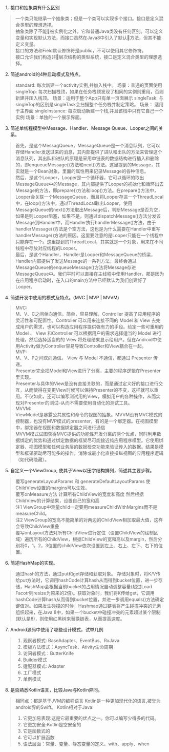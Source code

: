 1. 接口和抽象类有什么区别  
> 一个类只能继承一个抽象类；但是一个类可以实现多个接口。接口是定义混合类型的理想选择。  
抽象类除了不能被实例化之外，它和普通Java类没有任何区别。可以定义变量和实现默认方法，而接口虽然在Java8中引入了默认方法，但其不能定义变量。  
接口的方法和Field默认修饰符是public，不可以使用其它修饰符。  
接口允许我们构造非层次结构的类型系统，接口是定义混合类型的理想选择。
2. 简述android的4种启动模式及特点。
> standard: 
每次新建一个activity实例,并加入栈中。
场景：普通的页面使用
singleTop: 
每次扫描栈顶，如果在任务栈顶发现了相同的实例则重用，否则新建并压入栈顶。
场景：适用于整个App只有单一页面展示
singleTask: 
与singleTop的区别是singleTask会扫描整个任务栈并制定策略。
场景： 适用于主界面
singleInstance: 
每次启动新建一个栈,并且该栈中只有它自己一个实例
场景：单独的一个展示界面。
3. 简述单线程模型中Message、Handler、Message Queue、Looper之间的关系。
> 首先，是这个MessagQueue，MessageQueue是一个消息队列，它可以存储Handler发送过来的消息，其内部提供了进队和出队的方法来管理这个消息队列，其出队和进队的原理是采用单链表的数据结构进行插入和删除的，即enqueueMessage()方法和next()方法。这里提到的Message，其实就是一个Bean对象，里面的属性用来记录Message的各种信息。  
然后，是这个Looper，Looper是一个循环器，它可以循环的取出MessageQueue中的Message，其内部提供了Looper的初始化和循环出去Message的方法，即prepare()方法和loop()方法。在prepare()方法中，Looper会关联一个MessageQueue，而且将Looper存进一个ThreadLocal中，在loop()方法中，通过ThreadLocal取出Looper，使用MessageQueue的next()方法取出Message后，判断Message是否为空，如果是则Looper阻塞，如果不是，则通过dispatchMessage()方法分发该Message到Handler中，而Handler执行handlerMessage()方法，由于handlerMessage()方法是个空方法，这也是为什么需要在Handler中重写handlerMessage()方法的原因。这里要注意的是Looper只能在一个线程中只能存在一个。这里提到的ThreadLocal，其实就是一个对象，用来在不同线程中存放对应线程的Looper。  
最后，是这个Handler，Handler是Looper和MessageQueue的桥梁，Handler内部提供了发送Message的一系列方法，最终会通过MessageQueue的enqueueMessage()方法将Message存进MessageQueue中。我们平时可以直接在主线程中使用Handler，那是因为在应用程序启动时，在入口的main方法中已经默认为我们创建好了Looper。
4. 简述开发中使用的模式及特点。(MVC | MVP | MVVM)
> MVC:  
M、V、C之间单向通信。简单，容易理解，Controller 提高了应用程序的灵活性和可配置性。Controller 可以用来连接不同的 Model 和 View 去完成用户的需求，也可以构造应用程序提供强有力的手段。给定一些可重用的 Model 、 View 和Controller 可以根据用户的需求选择适当的 Model 进行处理，然后选择适当的的 View 将处理结果显示给用户。但在Android中使用Activity做为Controller容易导致Controller和View耦合在一起。  
MVP:  
M、V、P之间双向通信。
View 与 Model 不通信，都通过 Presenter 传递。  
Presenter完全把Model和View进行了分离，主要的程序逻辑在Presenter里实现。  
Presenter与具体的View是没有直接关联的，而是通过定义好的接口进行交互，从而使得在变更View时候可以保持Presenter的不变，这样就可以重用。不仅如此，还可以编写测试用的View，模拟用户的各种操作，从而实现对Presenter的测试–从而不需要使用自动化的测试工具。  
MVVM:  
ViewModel是暴露公共属性和命令的视图的抽象。MVVM没有MVC模式的控制器，也没有MVP模式的presenter，有的是一个绑定器。在视图模型中，绑定器在视图和数据绑定器之间进行通信  
MVVM模式试图获得MVC提供的功能性开发分离的两个优点，同时利用数据绑定的优势和通过绑定数据的框架尽可能接近纯应用程序模型。它使用绑定器、视图模型和任何业务层的数据检查功能来验证传入的数据。结果是模型和框架驱动尽可能多的操作，消除或最小化直接操纵视图的应用程序逻辑（如代码隐藏）。
5. 自定义一个ViewGroup, 使其子View以田字结构排列，简述其主要步骤。 
> 覆写generateLayoutParams 和 generateDefaultLayoutParams 使ChildView设置的margins可以生效。  
 覆写onMeasure方法 计算所有ChildView的宽度和高度 然后根据ChildView的计算结果，设置自己的宽和高  
 注1 ViewGroup中测量child一定要用measureChildWithMargins而不是measureChild。  
 注2 ViewGroup的宽高不能简单的对两边的ChildView相加取最大值，这样会导致ChildView重叠  
 覆写onLayout方法对所有ChildView进行定位（设置ChildView的绘制区域）遍历所有的ChildView，根据ChildView的宽和高以及margin，然后分别将0，1，2，3位置的childView依次设置到左上、右上、左下、右下的位置。
6. 简述HashMap的实现。
> 通过hash的方法，通过put和get存储和获取对象。
存储对象时，将K/V传给put方法时，它调用hashCode计算hash从而得到bucket位置，进一步存储，HashMap会根据当前bucket的占用情况自动调整容量(超过Load Facotr则resize为原来的2倍)。获取对象时，我们将K传给get，它调用hashCode计算hash从而得到bucket位置，并进一步调用equals()方法确定键值对。如果发生碰撞的时候，Hashmap通过链表将产生碰撞冲突的元素组织起来，在Java 8中，如果一个bucket中碰撞冲突的元素超过某个限制(默认是8)，则使用红黑树来替换链表，从而提高速度。
7. Android源码中使用了哪些设计模式，试举几例
> 1. 观察者模式: BaseAdapter、EventBus、RxJava
> 2. 模板方法模式：AsyncTask、Ativity生命周期
> 3. 访问者模式：ButterKnife
> 4. Builder模式
> 5. 适配器模式: Adapter
> 6. 工厂模式
> 7. 单例模式
8. 是否熟悉Kotlin语言，比较Java与Kotlin异同。
> 相同点：都是基于JVM的编程语言
 Kotlin是一种更加现代化的语言,被誉为android界的Swift。
> Kotlin相对于Java:
> 
> 1. 它更加易表现:这是它最重要的优点之一。你可以编写少得多的代码。
> 2. 它更加安全:Kotlin是空安全的
> 3. 它是函数式的
> 4. 它可以扩展函数
> 5. 语法层面：常量、变量、静态变量的定义、with、apply、when


